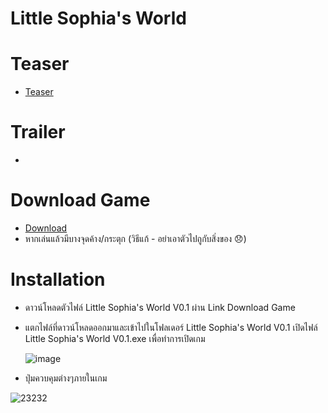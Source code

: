 # Little Sophia's World



# Teaser
  * [Teaser](https://www.youtube.com/watch?v=gUDXQd7cYiI&t=2s)

# Trailer
  * 

# Download Game
  * [Download](https://drive.google.com/file/d/1ktSNrzMmU-bAW059Mj5wAtaT03bA_R_I/view)
  * หากเล่นแล้วมีบางจุดค้าง/กระตุก (วิธีแก้ - อย่าเอาตัวไปถูกับสิ่งของ 😞)

# Installation
  * ดาวน์โหลดตัวไฟล์ Little Sophia's World V0.1 ผ่าน Link Download Game 
  * แตกไฟล์ที่ดาวน์โหลดออกมาและเข้าไปในโฟลเดอร์ Little Sophia's World V0.1 
    เปิดไฟล์ Little Sophia's World V0.1.exe เพื่อทำการเปิดเกม
   
   
    ![image](https://user-images.githubusercontent.com/35360503/113743442-e36fa780-972d-11eb-839d-c825e02982dd.PNG)
  * ปุ่มควบคุมต่างๆภายในเกม
 
 
   ![23232](https://user-images.githubusercontent.com/35360503/113744133-9e984080-972e-11eb-8e94-b04a6bb20df1.PNG)

 
 

